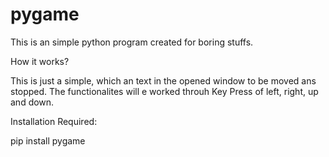 # pygame

This is an simple python program created for boring stuffs. 

How it works?

This is just a simple, which an text in the opened window to be moved ans stopped. The functionalites will e worked throuh Key Press of left, right, up and down.

Installation Required:

 pip install pygame
 
